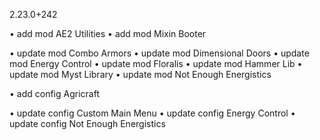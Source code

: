2.23.0+242

• add mod AE2 Utilities
• add mod Mixin Booter

• update mod Combo Armors
• update mod Dimensional Doors
• update mod Energy Control
• update mod Floralis
• update mod Hammer Lib
• update mod Myst Library
• update mod Not Enough Energistics

• add config Agricraft

• update config Custom Main Menu
• update config Energy Control
• update config Not Enough Energistics
